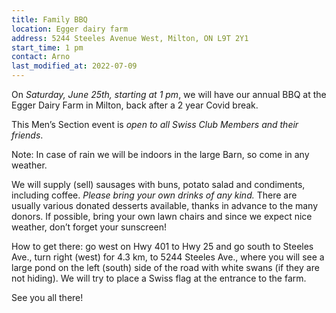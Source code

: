 ```yaml
---
title: Family BBQ
location: Egger dairy farm
address: 5244 Steeles Avenue West, Milton, ON L9T 2Y1
start_time: 1 pm
contact: Arno
last_modified_at: 2022-07-09
---
```


On *Saturday, June 25th, starting at 1 pm*, we will have our annual BBQ at the
Egger Dairy Farm in Milton, back after a 2 year Covid break.

This Men’s Section event is *open to all Swiss Club Members and their friends*.

Note: In case of rain we will be indoors in the large Barn, so come in any
weather.

We will supply (sell) sausages with buns, potato salad and condiments,
including coffee. *Please bring your own drinks of any kind.* There are usually
various donated desserts available, thanks in advance to the many donors. If
possible, bring your own lawn chairs and since we expect nice weather, don’t
forget your sunscreen!

How to get there: go west on Hwy 401 to Hwy 25 and go south to Steeles Ave.,
turn right (west) for 4.3 km, to 5244 Steeles Ave., where you will see a large
pond on the left (south) side of the road with white swans (if they are not
hiding). We will try to place a Swiss flag at the entrance to the farm.

See you all there!
